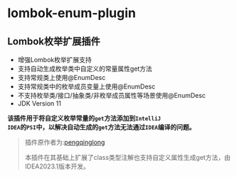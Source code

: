 # lombok-enum-plugin

## Lombok枚举扩展插件

- 增强Lombok枚举扩展支持</li>
- 支持自动生成枚举类中自定义的常量属性get方法</li>
- 支持常规类上使用@EnumDesc
- 支持常规类中的枚举成员变量上使用@EnumDesc
- 不支持枚举类/接口/抽象类/非枚举成员属性等场景使用@EnumDesc
- JDK Version 11

__该插件用于将自定义枚举常量的<code>get</code>方法添加到<code>IntelliJ IDEA</code>的<code>PSI</code>中，以解决自动生成的<code>get</code>方法无法通过<code>IDEA</code>编译的问题。__

> 插件原作者为:[pengqinglong](https://github.com/pengqinglong17199/lombok-pql-plugins)
>
> 本插件在其基础上扩展了class类型注解也支持自定义属性生成get方法，由IDEA2023.1版本开发。